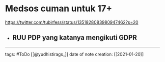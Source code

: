 # Medsos cuman untuk 17+
https://twitter.com/tubirfess/status/1351828083980947462?s=20

- RUU PDP yang katanya mengikuti **GDPR**
	- 

___
tags: #ToDo [[@yudhistirags_]]
date of note creation: [[2021-01-20]]